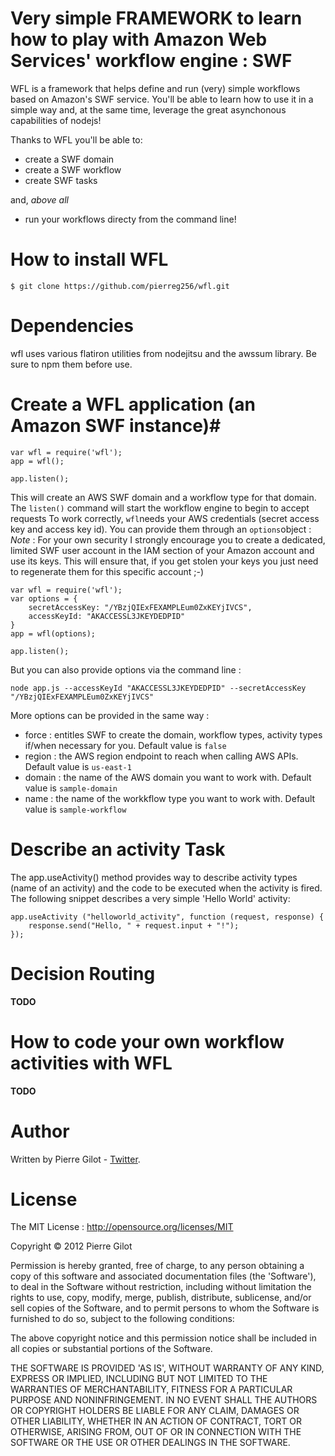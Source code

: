 # Very simple FRAMEWORK to learn how to play with Amazon Web Services' workflow engine : SWF #

WFL is a framework that helps define and run (very) simple workflows based on Amazon's SWF service. 
You'll be able to learn how to use it in a simple way and, at the same time, leverage the great asynchonous capabilities
of nodejs!

Thanks to WFL you'll be able to:
* create a SWF domain
* create a SWF workflow
* create SWF tasks

and, *above all*
* run your workflows directy from the command line!

# How to install WFL #

    $ git clone https://github.com/pierreg256/wfl.git

# Dependencies #
wfl uses various flatiron utilities from nodejitsu and the awssum library. Be sure to npm them before use.

# Create a WFL application (an Amazon SWF instance)#

    var wfl = require('wfl');
    app = wfl();

    app.listen();

This will create an AWS SWF domain and a workflow type for that domain. The ```listen()``` command will start the workflow engine to begin to accept requests
To work correctly, ```wfl```needs your AWS credentials (secret access key and access key id). 
You can provide them through an ```options```object :
*Note* : For your own security I strongly encourage you to create a dedicated, limited SWF user account in the IAM section of your Amazon account and use its keys.
This will ensure that, if you get stolen your keys you just need to regenerate them for this specific account ;-)

    var wfl = require('wfl');
    var options = {
        secretAccessKey: "/YBzjQIExFEXAMPLEum0ZxKEYjIVCS",
        accessKeyId: "AKACCESSL3JKEYDEDPID"
    }
    app = wfl(options);

    app.listen();

But you can also provide options via the command line :

    node app.js --accessKeyId "AKACCESSL3JKEYDEDPID" --secretAccessKey "/YBzjQIExFEXAMPLEum0ZxKEYjIVCS"

More options can be provided in the same way :
* force : entitles SWF to create the domain, workflow types, activity types if/when necessary for you. Default value is ```false```
* region : the AWS region endpoint to reach when calling AWS APIs. Default value is ```us-east-1```
* domain : the name of the AWS domain you want to work with. Default value is ```sample-domain```
* name : the name of the workkflow type you want to work with. Default value is ```sample-workflow```

# Describe an activity Task  #
The app.useActivity() method provides way to describe activity types (name of an activity) and the code to be executed when the activity is fired. The following snippet describes a very simple 'Hello World' activity:

    app.useActivity ("helloworld_activity", function (request, response) {
        response.send("Hello, " + request.input + "!");
    });

# Decision Routing #

**TODO**

# How to code your own workflow activities with WFL

**TODO**


# Author #

Written by Pierre Gilot - [Twitter](https://twitter.com/pierreg256).

# License #

The MIT License : http://opensource.org/licenses/MIT

Copyright &copy; 2012 Pierre Gilot

Permission is hereby granted, free of charge, to any person obtaining a copy of this software and associated
documentation files (the 'Software'), to deal in the Software without restriction, including without limitation the
rights to use, copy, modify, merge, publish, distribute, sublicense, and/or sell copies of the Software, and to permit
persons to whom the Software is furnished to do so, subject to the following conditions:

The above copyright notice and this permission notice shall be included in all copies or substantial portions of the
Software.

THE SOFTWARE IS PROVIDED 'AS IS', WITHOUT WARRANTY OF ANY KIND, EXPRESS OR IMPLIED, INCLUDING BUT NOT LIMITED TO THE
WARRANTIES OF MERCHANTABILITY, FITNESS FOR A PARTICULAR PURPOSE AND NONINFRINGEMENT. IN NO EVENT SHALL THE AUTHORS OR
COPYRIGHT HOLDERS BE LIABLE FOR ANY CLAIM, DAMAGES OR OTHER LIABILITY, WHETHER IN AN ACTION OF CONTRACT, TORT OR
OTHERWISE, ARISING FROM, OUT OF OR IN CONNECTION WITH THE SOFTWARE OR THE USE OR OTHER DEALINGS IN THE SOFTWARE.


